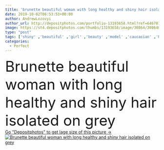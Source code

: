 ```yaml
---
title: 'brunette beautiful woman with long healthy and shiny hair isolated on grey'
date: 2019-10-02T06:53:53+00:00
author: AndrewLozovyi
author_url: http://depositphotos.com/portfolio-13193658.html?ref=64678756
image: https://st4.depositphotos.com/thumbs/13193658/image/30864/308640446/api_thumb_450.jpg?forcejpeg=true
type: "post"
tags: ['shiny' ,'beautiful' ,'girl' ,'beauty' ,'model' ,'caucasian' ,'hair' ,'healthy' ,'natural' ,'wellbeing' ,'brunette' ,'european' ,'smooth' ,'woman' ,'purity' ,'hairstyle' ,'long' ,'perfect' ,'attractive' ,'wellness' ,'curls' ,'haircare' ,'copy space' ,'one person' ,'Studio Shot' ,'young adult' ,'Hair Care' ,'isolated on grey' ]
categories: 
  - Perfect
---
```

<div aling="center">
            <font size="60"> Brunette beautiful woman with long healthy and shiny hair isolated on grey</font>   
</div>
<div>
    <a href='https://depositphotos.com/308640446/stock-photo-brunette-beautiful-woman-long-healthy.html?ref=64678756' target=_blank > Go "Depositphotos" to get lage size of this picture ->
        <img href='https://depositphotos.com/308640446/stock-photo-brunette-beautiful-woman-long-healthy.html?ref=64678756' src='https://st4.depositphotos.com/13193658/30864/i/950/depositphotos_308640446-stock-photo-brunette-beautiful-woman-long-healthy.jpg?forcejpeg=true' alt='Brunette beautiful woman with long healthy and shiny hair isolated on grey' >
    </a>
</div>
